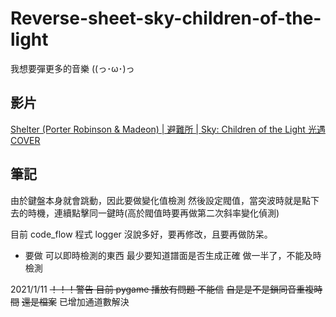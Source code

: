 # Reverse-sheet-sky-children-of-the-light
我想要彈更多的音樂 ((っ･ω･)っ

## 影片
[Shelter (Porter Robinson & Madeon) | 避難所 | Sky: Children of the Light 光遇 COVER](https://www.youtube.com/watch?v=Rf_DHuEkdY4)

## 筆記
由於鍵盤本身就會跳動，因此要做變化值檢測
然後設定閥值，當突波時就是點下去的時機，連續點擊同一鍵時(高於閥值時要再做第二次斜率變化偵測)

目前 code_flow 程式 logger 沒說多好，要再修改，且要再做防呆。

- 要做 可以即時檢測的東西 最少要知道譜面是否生成正確
做一半了，不能及時檢測


2021/1/11
~~！！！警告 目前 pygame 播放有問題 不能信~~
~~自是是不是鎖同音重複時間~~
~~還是檔案~~
已增加通道數解決
